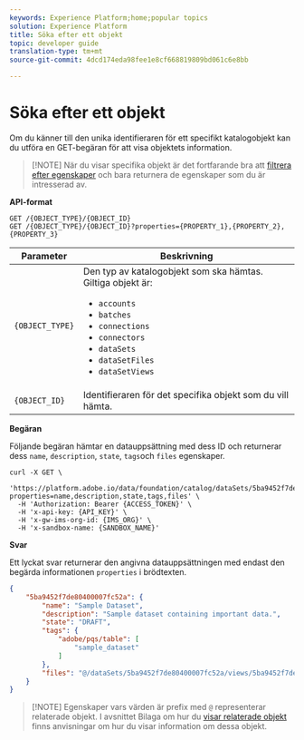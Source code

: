 ```yaml
---
keywords: Experience Platform;home;popular topics
solution: Experience Platform
title: Söka efter ett objekt
topic: developer guide
translation-type: tm+mt
source-git-commit: 4dcd174eda98fee1e8cf668819809bd061c6e8bb

---
```



# Söka efter ett objekt

Om du känner till den unika identifieraren för ett specifikt katalogobjekt kan du utföra en GET-begäran för att visa objektets information.

>[!NOTE] När du visar specifika objekt är det fortfarande bra att [filtrera efter egenskaper](filter-data.md) och bara returnera de egenskaper som du är intresserad av.

**API-format**

```http
GET /{OBJECT_TYPE}/{OBJECT_ID}
GET /{OBJECT_TYPE}/{OBJECT_ID}?properties={PROPERTY_1},{PROPERTY_2},{PROPERTY_3}
```

| Parameter | Beskrivning |
| --- | --- |
| `{OBJECT_TYPE}` | Den typ av katalogobjekt som ska hämtas. Giltiga objekt är: <ul><li>`accounts`</li><li>`batches`</li><li>`connections`</li><li>`connectors`</li><li>`dataSets`</li><li>`dataSetFiles`</li><li>`dataSetViews`</li></ul> |
| `{OBJECT_ID}` | Identifieraren för det specifika objekt som du vill hämta. |

**Begäran**

Följande begäran hämtar en datauppsättning med dess ID och returnerar dess `name`, `description`, `state`, `tags`och `files` egenskaper.

```shell
curl -X GET \
  'https://platform.adobe.io/data/foundation/catalog/dataSets/5ba9452f7de80400007fc52a?properties=name,description,state,tags,files' \
  -H 'Authorization: Bearer {ACCESS_TOKEN}' \
  -H 'x-api-key: {API_KEY}' \
  -H 'x-gw-ims-org-id: {IMS_ORG}' \
  -H 'x-sandbox-name: {SANDBOX_NAME}'
```

**Svar**

Ett lyckat svar returnerar den angivna datauppsättningen med endast den begärda informationen `properties` i brödtexten.

```json
{
    "5ba9452f7de80400007fc52a": {
        "name": "Sample Dataset",
        "description": "Sample dataset containing important data.",
        "state": "DRAFT",
        "tags": {
            "adobe/pqs/table": [
                "sample_dataset"
            ]
        },
        "files": "@/dataSets/5ba9452f7de80400007fc52a/views/5ba9452f7de80400007fc52b/files"
    }
}
```

>[!NOTE] Egenskaper vars värden är prefix med `@` representerar relaterade objekt. I avsnittet Bilaga om hur du [visar relaterade objekt](appendix.md#view-interrelated-objects) finns anvisningar om hur du visar information om dessa objekt.
